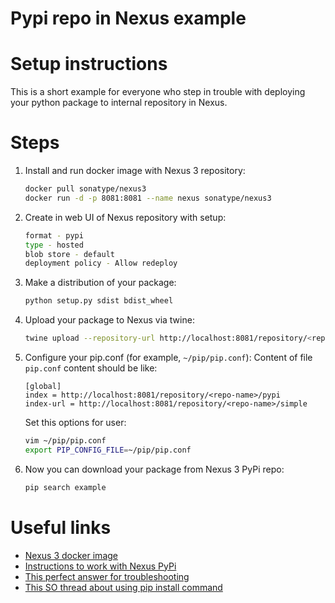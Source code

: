 # Pypi repo in Nexus example


# Setup instructions

This is a short example for everyone who step in trouble with deploying your python package 
to internal repository in Nexus.

# Steps 

1. Install and run docker image with Nexus 3 repository:
    ```bash
    docker pull sonatype/nexus3
    docker run -d -p 8081:8081 --name nexus sonatype/nexus3
    ```
2. Create in web UI of Nexus repository with setup:
    ```bash
    format - pypi
    type - hosted
    blob store - default
    deployment policy - Allow redeploy
    ```
3. Make a distribution of your package:
    ```bash
    python setup.py sdist bdist_wheel
    ```
4. Upload your package to Nexus via twine:
    ```bash
    twine upload --repository-url http://localhost:8081/repository/<repo-name>/ dist/*
    ```
5. Configure your pip.conf (for example, `~/pip/pip.conf`):
    Content of file `pip.conf` content should be like:
    ```buildoutcfg
    [global]
    index = http://localhost:8081/repository/<repo-name>/pypi
    index-url = http://localhost:8081/repository/<repo-name>/simple
    ```
    Set this options for user:
    ```bash
    vim ~/pip/pip.conf 
    export PIP_CONFIG_FILE=~/pip/pip.conf
    ```
6. Now you can download your package from Nexus 3 PyPi repo:
    ```bash
    pip search example
    ```

# Useful links
- [Nexus 3 docker image](#https://hub.docker.com/r/sonatype/nexus3/)
- [Instructions to work with Nexus PyPi](#https://help.sonatype.com/repomanager3/pypi-repositories)
- [This perfect answer for troubleshooting](#https://support.sonatype.com/hc/en-us/articles/115000572308-Unable-to-install-PyPi-package)
- [This SO thread about using pip install command](#https://stackoverflow.com/questions/41801306/nexus-repository-manager-as-pip-local-server-not-working-properly)
